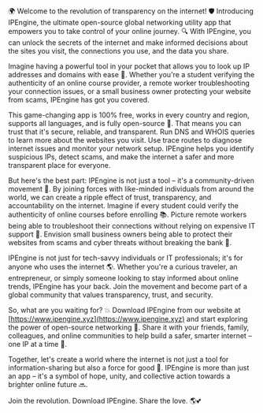 🌍 Welcome to the revolution of transparency on the internet! 🛡️ Introducing IPEngine, the ultimate open-source global networking utility app that empowers you to take control of your online journey. 🔍 With IPEngine, you can unlock the secrets of the internet and make informed decisions about the sites you visit, the connections you use, and the data you share.

Imagine having a powerful tool in your pocket that allows you to look up IP addresses and domains with ease 📡. Whether you're a student verifying the authenticity of an online course provider, a remote worker troubleshooting your connection issues, or a small business owner protecting your website from scams, IPEngine has got you covered.

This game-changing app is 100% free, works in every country and region, supports all languages, and is fully open-source 🚀. That means you can trust that it's secure, reliable, and transparent. Run DNS and WHOIS queries to learn more about the websites you visit. Use trace routes to diagnose internet issues and monitor your network setup. IPEngine helps you identify suspicious IPs, detect scams, and make the internet a safer and more transparent place for everyone.

But here's the best part: IPEngine is not just a tool – it's a community-driven movement 💪. By joining forces with like-minded individuals from around the world, we can create a ripple effect of trust, transparency, and accountability on the internet. Imagine if every student could verify the authenticity of online courses before enrolling 📚. Picture remote workers being able to troubleshoot their connections without relying on expensive IT support 💼. Envision small business owners being able to protect their websites from scams and cyber threats without breaking the bank 🏢.

IPEngine is not just for tech-savvy individuals or IT professionals; it's for anyone who uses the internet 🌎. Whether you're a curious traveler, an entrepreneur, or simply someone looking to stay informed about online trends, IPEngine has your back. Join the movement and become part of a global community that values transparency, trust, and security.

So, what are you waiting for? 💥 Download IPEngine from our website at [https://www.ipengine.xyz](https://www.ipengine.xyz) and start exploring the power of open-source networking 🔭. Share it with your friends, family, colleagues, and online communities to help build a safer, smarter internet – one IP at a time 🌟.

Together, let's create a world where the internet is not just a tool for information-sharing but also a force for good 💖. IPEngine is more than just an app – it's a symbol of hope, unity, and collective action towards a brighter online future 🔜.

Join the revolution. Download IPEngine. Share the love. 🌎💕